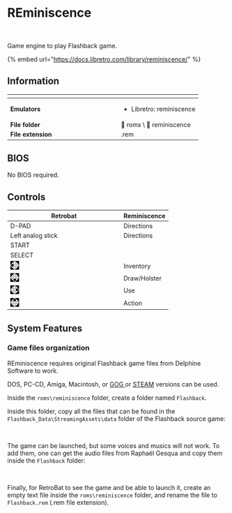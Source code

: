 # REminiscence

<div align="left">

<figure><img src="https://files.gitbook.com/v0/b/gitbook-x-prod.appspot.com/o/spaces%2FCgoewyw8Sagl6SNUMrCG%2Fuploads%2FWdeoVQeQmWfl08QMWN1a%2Freminiscence.png?alt=media&#x26;token=7d562935-b45b-47df-ab18-6b16c4b98ad8" alt=""><figcaption></figcaption></figure>

</div>

Game engine to play Flashback game.

{% embed url="https://docs.libretro.com/library/reminiscence/" %}

## Information

<table data-header-hidden><thead><tr><th width="240"></th><th></th></tr></thead><tbody><tr><td><strong>Emulators</strong></td><td><ul><li>Libretro: reminiscence</li></ul></td></tr><tr><td><strong>File folder</strong></td><td><span data-gb-custom-inline data-tag="emoji" data-code="1f4c2">📂</span> roms \ <span data-gb-custom-inline data-tag="emoji" data-code="1f4c2">📂</span> reminiscence</td></tr><tr><td><strong>File extension</strong></td><td>.rem</td></tr></tbody></table>

## BIOS

No BIOS required.

## Controls

<table><thead><tr><th width="246">Retrobat</th><th>Reminiscence</th></tr></thead><tbody><tr><td>D-PAD</td><td>Directions</td></tr><tr><td>Left analog stick</td><td>Directions</td></tr><tr><td>START</td><td></td></tr><tr><td>SELECT</td><td></td></tr><tr><td><img src="../../../.gitbook/assets/image (48).png" alt=""></td><td>Inventory</td></tr><tr><td><img src="../../../.gitbook/assets/image (30).png" alt=""></td><td>Draw/Holster</td></tr><tr><td><img src="../../../.gitbook/assets/image (16).png" alt=""></td><td>Use</td></tr><tr><td><img src="../../../.gitbook/assets/image (50).png" alt=""></td><td>Action</td></tr></tbody></table>

## System Features

### Game files organization

REminiscence requires original Flashback game files from Delphine Software to work.&#x20;

DOS, PC-CD, Amiga, Macintosh, or [GOG ](https://www.gog.com/game/flashback)or [STEAM](https://store.steampowered.com/app/961620/Flashback/) versions can be used.

Inside the `roms\reminiscence` folder, create a folder named `Flashback`.&#x20;

Inside this folder, copy all the files that can be found in the `Flashback_Data\StreamingAssets\data` folder of the Flashback source game:

<div align="left">

<figure><img src="https://files.gitbook.com/v0/b/gitbook-x-prod.appspot.com/o/spaces%2FCgoewyw8Sagl6SNUMrCG%2Fuploads%2FHSBxilak9WLJaoiyh5pj%2F2024-05-05_20h19_06.png?alt=media&#x26;token=cc17be04-a963-4310-9123-5089fd34bb09" alt=""><figcaption></figcaption></figure>

</div>

The game can be launched, but some voices and musics will not work. To add them, one can get the audio files from Raphaël Gesqua and copy them inside the `Flashback` folder:

<div align="left">

<figure><img src="https://files.gitbook.com/v0/b/gitbook-x-prod.appspot.com/o/spaces%2FCgoewyw8Sagl6SNUMrCG%2Fuploads%2FizF6z0EYPMkJSzryVqNu%2F2024-05-05_21h42_28.png?alt=media&#x26;token=29ef3747-5c78-4c68-a043-6083e83f88d1" alt=""><figcaption></figcaption></figure>

</div>

Finally, for RetroBat to see the game and be able to launch it, create an empty text file inside the  `roms\reminiscence` folder, and rename the file to `Flashback.rem` (.rem file extension).

<div align="left">

<figure><img src="https://files.gitbook.com/v0/b/gitbook-x-prod.appspot.com/o/spaces%2FCgoewyw8Sagl6SNUMrCG%2Fuploads%2FrL4VgTmOOqxZBT22BZnb%2F2024-05-05_20h22_19.png?alt=media&#x26;token=31116637-e545-4ca8-b152-0ac7b1435c10" alt=""><figcaption></figcaption></figure>

</div>
